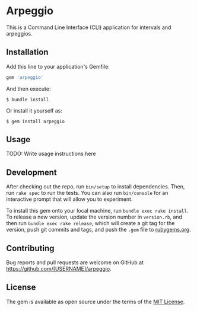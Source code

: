 # Arpeggio

This is a Command Line Interface (CLI) application for intervals and arpeggios.

## Installation

Add this line to your application's Gemfile:

```ruby
gem 'arpeggio'
```

And then execute:

    $ bundle install

Or install it yourself as:

    $ gem install arpeggio

## Usage

TODO: Write usage instructions here

## Development

After checking out the repo, run `bin/setup` to install dependencies. Then, run `rake spec` to run the tests. You can also run `bin/console` for an interactive prompt that will allow you to experiment.

To install this gem onto your local machine, run `bundle exec rake install`. To release a new version, update the version number in `version.rb`, and then run `bundle exec rake release`, which will create a git tag for the version, push git commits and tags, and push the `.gem` file to [rubygems.org](https://rubygems.org).

## Contributing

Bug reports and pull requests are welcome on GitHub at https://github.com/[USERNAME]/arpeggio.


## License

The gem is available as open source under the terms of the [MIT License](https://opensource.org/licenses/MIT).
